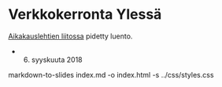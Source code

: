 # Verkkokerronta Ylessä

[Aikakauslehtien liitossa](https://mailchi.mp/dca18bb6dd2b/aikakausmedian-tietoisku-69-onnistumisen-avaimet-tietojen-visualisointiin-478643) pidetty luento.

* 6. syyskuuta 2018

markdown-to-slides index.md -o index.html -s ../css/styles.css